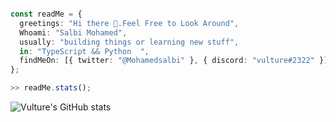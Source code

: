 

```ts

const readMe = {
  greetings: "Hi there 👋.Feel Free to Look Around",
  Whoami: "Salbi Mohamed",
  usually: "building things or learning new stuff",
  in: "TypeScript && Python  ",
  findMeOn: [{ twitter: "@Mohamedsalbi" }, { discord: "vulture#2322" }],
};

```
```ts 
>> readMe.stats();
```
  ![Vulture's GitHub stats](https://github-readme-stats.vercel.app/api?username=vulture990&theme=buefy&count_private=true)

